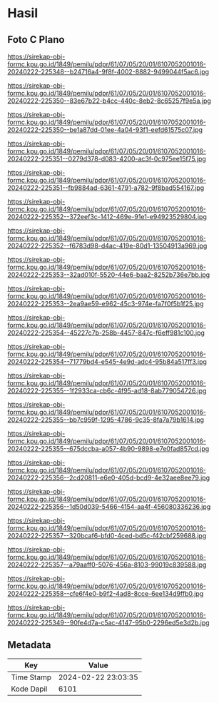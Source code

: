 # Hasil

## Foto C Plano

https://sirekap-obj-formc.kpu.go.id/1849/pemilu/pdpr/61/07/05/20/01/6107052001016-20240222-225348--b24716a4-9f8f-4002-8882-9499044f5ac6.jpg

https://sirekap-obj-formc.kpu.go.id/1849/pemilu/pdpr/61/07/05/20/01/6107052001016-20240222-225350--83e67b22-b4cc-440c-8eb2-8c65257f9e5a.jpg

https://sirekap-obj-formc.kpu.go.id/1849/pemilu/pdpr/61/07/05/20/01/6107052001016-20240222-225350--be1a87dd-01ee-4a04-93f1-eefd61575c07.jpg

https://sirekap-obj-formc.kpu.go.id/1849/pemilu/pdpr/61/07/05/20/01/6107052001016-20240222-225351--0279d378-d083-4200-ac3f-0c975ee15f75.jpg

https://sirekap-obj-formc.kpu.go.id/1849/pemilu/pdpr/61/07/05/20/01/6107052001016-20240222-225351--fb9884ad-6361-4791-a782-9f8bad554167.jpg

https://sirekap-obj-formc.kpu.go.id/1849/pemilu/pdpr/61/07/05/20/01/6107052001016-20240222-225352--372eef3c-1412-469e-91e1-e94923529804.jpg

https://sirekap-obj-formc.kpu.go.id/1849/pemilu/pdpr/61/07/05/20/01/6107052001016-20240222-225352--f6783d98-d4ac-419e-80d1-13504913a969.jpg

https://sirekap-obj-formc.kpu.go.id/1849/pemilu/pdpr/61/07/05/20/01/6107052001016-20240222-225353--32ad010f-5520-44e6-baa2-8252b736e7bb.jpg

https://sirekap-obj-formc.kpu.go.id/1849/pemilu/pdpr/61/07/05/20/01/6107052001016-20240222-225353--2ea9ae59-e962-45c3-974e-fa7f0f5b1f25.jpg

https://sirekap-obj-formc.kpu.go.id/1849/pemilu/pdpr/61/07/05/20/01/6107052001016-20240222-225354--45227c7b-258b-4457-847c-f6eff981c100.jpg

https://sirekap-obj-formc.kpu.go.id/1849/pemilu/pdpr/61/07/05/20/01/6107052001016-20240222-225354--71779bd4-e545-4e9d-adc4-95b84a517ff3.jpg

https://sirekap-obj-formc.kpu.go.id/1849/pemilu/pdpr/61/07/05/20/01/6107052001016-20240222-225355--1f2933ca-cb6c-4f95-ad18-8ab779054726.jpg

https://sirekap-obj-formc.kpu.go.id/1849/pemilu/pdpr/61/07/05/20/01/6107052001016-20240222-225355--bb7c959f-1295-4786-9c35-8fa7a79b1614.jpg

https://sirekap-obj-formc.kpu.go.id/1849/pemilu/pdpr/61/07/05/20/01/6107052001016-20240222-225355--675dccba-a057-4b90-9898-e7e0fad857cd.jpg

https://sirekap-obj-formc.kpu.go.id/1849/pemilu/pdpr/61/07/05/20/01/6107052001016-20240222-225356--2cd20811-e6e0-405d-bcd9-4e32aee8ee79.jpg

https://sirekap-obj-formc.kpu.go.id/1849/pemilu/pdpr/61/07/05/20/01/6107052001016-20240222-225356--1d50d039-5466-4154-aa4f-456080336236.jpg

https://sirekap-obj-formc.kpu.go.id/1849/pemilu/pdpr/61/07/05/20/01/6107052001016-20240222-225357--320bcaf6-bfd0-4ced-bd5c-f42cbf259688.jpg

https://sirekap-obj-formc.kpu.go.id/1849/pemilu/pdpr/61/07/05/20/01/6107052001016-20240222-225357--a79aaff0-5076-456a-8103-99019c839588.jpg

https://sirekap-obj-formc.kpu.go.id/1849/pemilu/pdpr/61/07/05/20/01/6107052001016-20240222-225358--cfe6f4e0-b9f2-4ad8-8cce-6ee134d9ffb0.jpg

https://sirekap-obj-formc.kpu.go.id/1849/pemilu/pdpr/61/07/05/20/01/6107052001016-20240222-225349--90fe4d7a-c5ac-4147-95b0-2296ed5e3d2b.jpg


## Metadata

| Key        | Value               |
| ---------- | ------------------- |
| Time Stamp | 2024-02-22 23:03:35 |
| Kode Dapil | 6101                |



